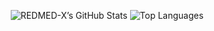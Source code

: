 <p align="center">
  <img
    src="https://github-readme-stats.vercel.app/api?username=REDMED-X
      &count_private=true
      &show_icons=true
      &line_height=33
      &theme=neon"
    alt="REDMED-X’s GitHub Stats"
  />
  <img
    src="https://github-readme-stats.vercel.app/api/top-langs/?username=REDMED-X
      &langs_count=4
      &line_height=35
      &theme=neon"
    alt="Top Languages"
  />
</p>


<!--
**REDMED-X/REDMED-X** is a ✨ _special_ ✨ repository because its `README.md` (this file) appears on your GitHub profile.

Here are some ideas to get you started:

- 🔭 I’m currently working on ...
- 🌱 I’m currently learning ...
- 👯 I’m looking to collaborate on ...
- 🤔 I’m looking for help with ...
- 💬 Ask me about ...
- 📫 How to reach me: ...
- 😄 Pronouns: ...
- ⚡ Fun fact: ...
-->
